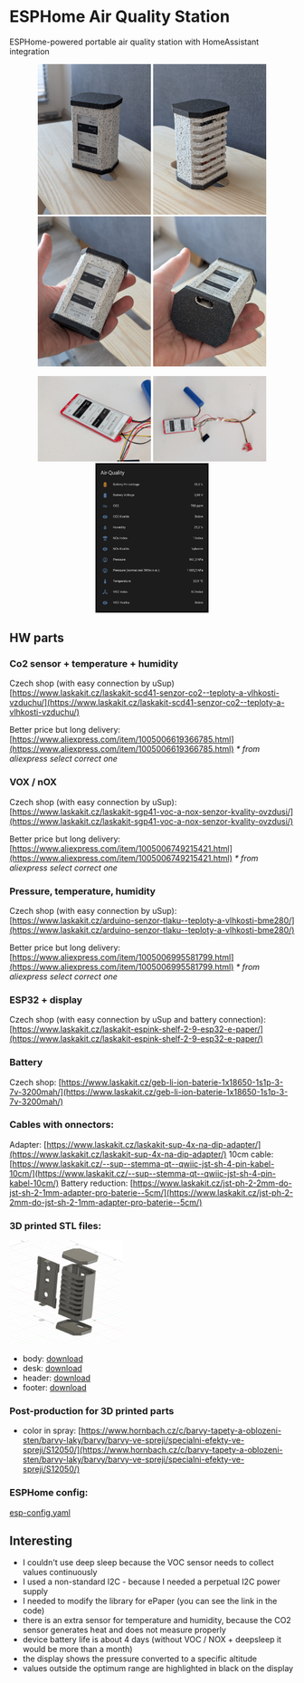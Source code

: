 # ESPHome Air Quality Station
ESPHome-powered portable air quality station with HomeAssistant integration

<p align="center">
  <img src="./img/image-1.jpg" width="200">
  <img src="./img/image-2.jpg" width="200">
  <img src="./img/image-3.jpg" width="200">
  <img src="./img/image-4.jpg" width="200">
</p>

<p align="center">
  <img src="./img/image-5.jpg" width="200">
  <img src="./img/image-6.jpg" width="200">
  <img src="./img/image-7.png" width="200">
</p>

## HW parts

### Co2 sensor + temperature + humidity
Czech shop (with easy connection by uSup) [https://www.laskakit.cz/laskakit-scd41-senzor-co2--teploty-a-vlhkosti-vzduchu/](https://www.laskakit.cz/laskakit-scd41-senzor-co2--teploty-a-vlhkosti-vzduchu/)

Better price but long delivery: [https://www.aliexpress.com/item/1005006619366785.html](https://www.aliexpress.com/item/1005006619366785.html)
_* from aliexpress select correct one_

### VOX / nOX
Czech shop (with easy connection by uSup): [https://www.laskakit.cz/laskakit-sgp41-voc-a-nox-senzor-kvality-ovzdusi/](https://www.laskakit.cz/laskakit-sgp41-voc-a-nox-senzor-kvality-ovzdusi/)

Better price but long delivery: [https://www.aliexpress.com/item/1005006749215421.html](https://www.aliexpress.com/item/1005006749215421.html)
_* from aliexpress select correct one_

### Pressure, temperature, humidity
Czech shop (with easy connection by uSup): [https://www.laskakit.cz/arduino-senzor-tlaku--teploty-a-vlhkosti-bme280/](https://www.laskakit.cz/arduino-senzor-tlaku--teploty-a-vlhkosti-bme280/)

Better price but long delivery: [https://www.aliexpress.com/item/1005006995581799.html](https://www.aliexpress.com/item/1005006995581799.html)
_* from aliexpress select correct one_

### ESP32 + display
Czech shop (with easy connection by uSup and battery connection): [https://www.laskakit.cz/laskakit-espink-shelf-2-9-esp32-e-paper/](https://www.laskakit.cz/laskakit-espink-shelf-2-9-esp32-e-paper/)

### Battery
Czech shop: [https://www.laskakit.cz/geb-li-ion-baterie-1x18650-1s1p-3-7v-3200mah/](https://www.laskakit.cz/geb-li-ion-baterie-1x18650-1s1p-3-7v-3200mah/)

### Cables with onnectors:
Adapter: [https://www.laskakit.cz/laskakit-sup-4x-na-dip-adapter/](https://www.laskakit.cz/laskakit-sup-4x-na-dip-adapter/)
10cm cable: [https://www.laskakit.cz/--sup--stemma-qt--qwiic-jst-sh-4-pin-kabel-10cm/](https://www.laskakit.cz/--sup--stemma-qt--qwiic-jst-sh-4-pin-kabel-10cm/)
Battery reduction: [https://www.laskakit.cz/jst-ph-2-2mm-do-jst-sh-2-1mm-adapter-pro-baterie--5cm/](https://www.laskakit.cz/jst-ph-2-2mm-do-jst-sh-2-1mm-adapter-pro-baterie--5cm/)

### 3D printed STL files:

<img src="./stl/image-stl.png" style="width: 200px;">

* body: [download](./stl/co2-body.stl)
* desk: [download](./stl/co2-desk.stl)
* header: [download](./stl/co2-header.stl)
* footer: [download](./stl/co2-footer.stl)

### Post-production for 3D printed parts

* color in spray: [https://www.hornbach.cz/c/barvy-tapety-a-oblozeni-sten/barvy-laky/barvy/barvy-ve-spreji/specialni-efekty-ve-spreji/S12050/](https://www.hornbach.cz/c/barvy-tapety-a-oblozeni-sten/barvy-laky/barvy/barvy-ve-spreji/specialni-efekty-ve-spreji/S12050/)

### ESPHome config:

[esp-config.yaml](./esp-config.yaml)

## Interesting

* I couldn't use deep sleep because the VOC sensor needs to collect values continuously
* I used a non-standard I2C - because I needed a perpetual I2C power supply
* I needed to modify the library for ePaper (you can see the link in the code)
* there is an extra sensor for temperature and humidity, because the CO2 sensor generates heat and does not measure properly
* device battery life is about 4 days (without VOC / NOX + deepsleep it would be more than a month)
* the display shows the pressure converted to a specific altitude
* values outside the optimum range are highlighted in black on the display
